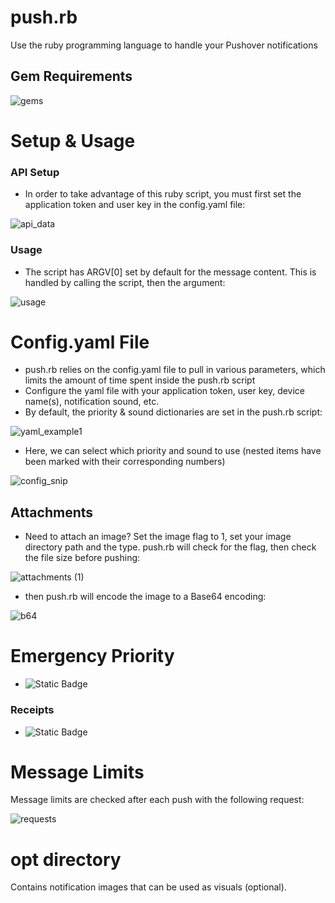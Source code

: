 # push.rb
Use the ruby programming language to handle your Pushover notifications

## Gem Requirements

![gems](https://github.com/BloodieToes/ruby-push/blob/main/gems.png?raw=true)

# Setup & Usage
### API Setup
- In order to take advantage of this ruby script, you must first set the application token and user key in the config.yaml file:

![api_data](https://github.com/BloodieToes/ruby-push/blob/main/api_data.png?raw=true)

### Usage
- The script has ARGV[0] set by default for the message content. This is handled by calling the script, then the argument:

![usage](https://github.com/BloodieToes/ruby-push/blob/main/usage.png?raw=true)

# Config.yaml File
- push.rb relies on the config.yaml file to pull in various parameters, which limits the amount of time spent inside the push.rb script
- Configure the yaml file with your application token, user key, device name(s), notification sound, etc.
- By default, the priority & sound dictionaries are set in the push.rb script:

![yaml_example1](https://github.com/BloodieToes/ruby-push/blob/main/yaml_example1.png?raw=true)

- Here, we can select which priority and sound to use (nested items have been marked with their corresponding numbers)

![config_snip](https://github.com/BloodieToes/ruby-push/blob/main/config_snip.png?raw=true)

## Attachments
- Need to attach an image? Set the image flag to 1, set your image directory path and the type. push.rb will check for the flag, then check the file size before pushing:

![attachments (1)](https://github.com/BloodieToes/ruby-push/blob/main/attachments%20(1).png?raw=true)

- then push.rb will encode the image to a Base64 encoding:

![b64](https://github.com/BloodieToes/ruby-push/blob/main/b64.png?raw=true)

# Emergency Priority
- ![Static Badge](https://img.shields.io/badge/STATUS-WIP-yellow)
### Receipts
- ![Static Badge](https://img.shields.io/badge/STATUS-WIP-yellow)
# Message Limits
Message limits are checked after each push with the following request:

![requests](https://github.com/BloodieToes/ruby-push/blob/main/requests.png?raw=true)
 
# opt directory
 Contains notification images that can be used as visuals (optional).
